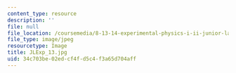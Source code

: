 ```yaml
---
content_type: resource
description: ''
file: null
file_location: /coursemedia/8-13-14-experimental-physics-i-ii-junior-lab-fall-2016-spring-2017/34c703be02edcf4fd5c4f3a65d704aff_JLExp_13.jpg
file_type: image/jpeg
resourcetype: Image
title: JLExp_13.jpg
uid: 34c703be-02ed-cf4f-d5c4-f3a65d704aff
---
```

